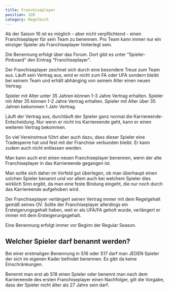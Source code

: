 ```yaml
---
title: Franchiseplayer
position: 320
category: Regelbuch
---
```


Ab der Saison 16 ist es möglich - aber nicht verpflichtend - einen Franchiseplayer für sein Team zu benennen. Pro Team kann immer nur ein einziger Spieler als Franchiseplayer hinterlegt sein.

Die Benennung erfolgt über das Forum. Dort gibt es unter "Spieler-Pinboard" den Eintrag "Franchiseplayer".

Der Franchiseplayer zeichnet sich durch eine besondere Treue zum Team aus. Läuft sein Vertrag aus, wird er nicht zum FA oder UFA sondern bleibt bei seinem Team und erhält abhänging von seinem Alter einen neuen Vertrag:

Spieler mit Alter unter 35 Jahren können 1-3 Jahre Vertrag erhalten.
Spieler mit Alter 35 können 1-2 Jahre Vertrag erhalten.
Spieler mit Alter über 35 Jahren bekommen 1 Jahr Vertrag.

Läuft der Vertrag aus, durchläuft der Spieler ganz normal die Karriereende-Entscheidung. Nur wenn er nicht ins Karriereende geht, kann er einen weiteren Vertrag bekommen.

So viel Vereinstreue führt aber auch dazu, dass dieser Spieler eine Tradesperre hat und fest mit der Franchise verbunden bleibt. Er kann zudem auch nicht entlassen werden.

Man kann auch erst einen neuen Franchiseplayer benennen, wenn der alte Franchiseplayer in das Karriereende gegangen ist.

Man sollte sich daher im Vorfeld gut überlegen, ob man überhaupt einen solchen Spieler benannt und vor allem auch bei welchem Spieler dies wirklich Sinn ergibt, da man eine feste Bindung eingeht, die nur noch durch das Karriereende aufgehoben wird.

Der Franchiseplayer verlängert seinen Vertrag immer mit dem Regelgehalt gemäß seines OV.
Sollte der Franchiseplayer allerdings ein Ersteigerungsgehalt haben, weil er als UFA/FA geholt wurde, verlängert er immer mit dem Ersteigerungsgehalt.

Eine Benennung erfolgt immer vor Beginn der Regular Season.

## Welcher Spieler darf benannt werden?

Bei einer erstmaligen Benennung in S16 oder S17 darf man JEDEN Spieler der sich im eigenen Kader befindet benennen. Es gibt da keine Einschränkungen.

Benennt man erst ab S18 einen Spieler oder benennt man nach dem Karriereende des ersten Franchiseplayer einen Nachfolger, gilt die Vorgabe, dass der Spieler nicht älter als 27 Jahre sein darf.
